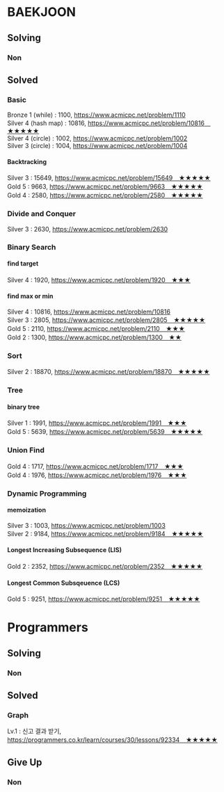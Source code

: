 # BAEKJOON

## Solving
### Non

## Solved
### Basic
Bronze 1 (while) : 1100, https://www.acmicpc.net/problem/1110  
Silver 4 (hash map) : 10816, https://www.acmicpc.net/problem/10816　★★★★★  
Silver 4 (circle) : 1002, https://www.acmicpc.net/problem/1002  
Silver 3 (circle) : 1004, https://www.acmicpc.net/problem/1004

#### Backtracking
Silver 3 : 15649, https://www.acmicpc.net/problem/15649　★★★★★  
Gold 5 : 9663, https://www.acmicpc.net/problem/9663　★★★★★  
Gold 4 : 2580, https://www.acmicpc.net/problem/2580　★★★★★

### Divide and Conquer
Silver 3 : 2630, https://www.acmicpc.net/problem/2630

### Binary Search
#### find target
Silver 4 : 1920, https://www.acmicpc.net/problem/1920　★★★

#### find max or min
Silver 4 : 10816, https://www.acmicpc.net/problem/10816  
Silver 3 : 2805, https://www.acmicpc.net/problem/2805　★★★★★  
Gold 5 : 2110, https://www.acmicpc.net/problem/2110　★★★  
Gold 2 : 1300, https://www.acmicpc.net/problem/1300　★★

### Sort
Silver 2 : 18870, https://www.acmicpc.net/problem/18870　★★★★★

### Tree
#### binary tree
Silver 1 : 1991, https://www.acmicpc.net/problem/1991　★★★  
Gold 5 : 5639, https://www.acmicpc.net/problem/5639　★★★★★

### Union Find
Gold 4 : 1717, https://www.acmicpc.net/problem/1717　★★★  
Gold 4 : 1976, https://www.acmicpc.net/problem/1976　★★★

### Dynamic Programming
#### memoization
Silver 3 : 1003, https://www.acmicpc.net/problem/1003  
Silver 2 : 9184, https://www.acmicpc.net/problem/9184　★★★★★  

#### Longest Increasing Subsequence (LIS)
Gold 2 : 2352, https://www.acmicpc.net/problem/2352　★★★★★  

#### Longest Common Subsqeuence (LCS)
Gold 5 : 9251, https://www.acmicpc.net/problem/9251　★★★★★  

# Programmers
## Solving
### Non

## Solved
### Graph
Lv.1 : 신고 결과 받기, https://programmers.co.kr/learn/courses/30/lessons/92334　★★★★★

## Give Up
### Non